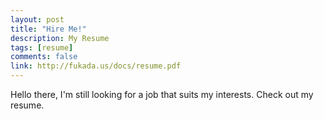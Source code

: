 ```yaml
---
layout: post
title: "Hire Me!"
description: My Resume
tags: [resume]
comments: false
link: http://fukada.us/docs/resume.pdf
---
```

Hello there, I'm still looking for a job that suits my interests. Check out my resume.
